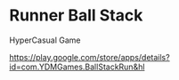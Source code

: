 # Runner Ball Stack
 HyperCasual Game

https://play.google.com/store/apps/details?id=com.YDMGames.BallStackRun&hl
